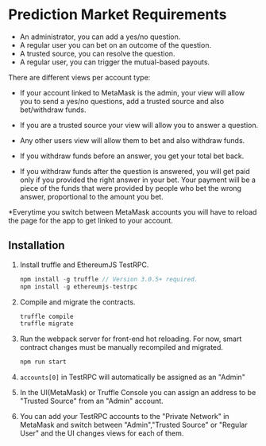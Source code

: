# Prediction Market Requirements

- An administrator, you can add a yes/no question.
- A regular user you can bet on an outcome of the question.
- A trusted source, you can resolve the question.
- A regular user, you can trigger the mutual-based payouts.

There are different views per account type:

- If your account linked to MetaMask is the admin, your view will allow you to send a yes/no questions, add a trusted source and also bet/withdraw funds. 

- If you are a trusted source your view will allow you to answer a question. 

- Any other users view will allow them to bet and also withdraw funds. 

- If you withdraw funds before an answer, you get your total bet back. 

- If you withdraw funds after the question is answered, you will get paid only if you provided the right answer in your bet. Your payment will be a piece of the funds that were provided by people who bet the wrong answer, proportional to the amount you bet. 


*Everytime you switch between MetaMask accounts you will have to reload the page for the app to get linked to your account. 


## Installation

1. Install truffle and EthereumJS TestRPC.
    ```javascript
    npm install -g truffle // Version 3.0.5+ required.
    npm install -g ethereumjs-testrpc
    ```

3. Compile and migrate the contracts.
    ```javascript
    truffle compile
    truffle migrate
    ```

4. Run the webpack server for front-end hot reloading. For now, smart contract changes must be manually recompiled and migrated.
    ```javascript
    npm run start
    ```

5. `accounts[0]` in TestRPC will automatically be assigned as an "Admin"
    

6. In the UI(MetaMask) or Truffle Console you can assign an address to be "Trusted Source" from an "Admin" account. 


7. You can add your TestRPC accounts to the "Private Network" in MetaMask and switch between "Admin","Trusted Source" or "Regular User" and the UI changes views for each of them. 



